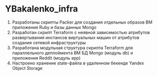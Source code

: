 # YBakalenko_infra

1. Разработаны скрипты Packer для создания отдельных образов ВМ приложения Ruby
   и базы данных Mongo
2. Разработан скрипт Terraform с неявной зависимостью атрибутов развертывания
   инстансов виртуальных машин от атрибутов создания сетевой инфраструктуры
3. Разработана модульная структура скрипта Terraform для параллельного деплоймента
   ВМ БД Mongo (модуль db) и приложения Reddit (модуль app)
4. Настроено хранение state-файла в удаленном бекенде Yandex Object Storage
